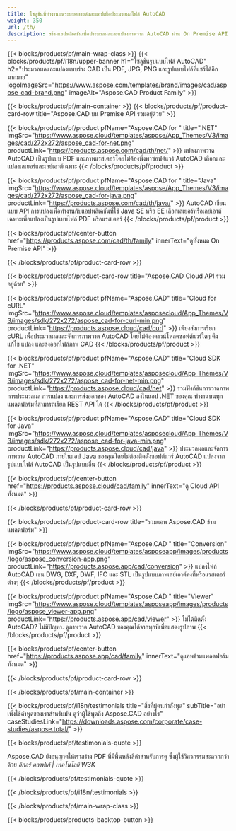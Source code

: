```yaml
---
title: โซลูชันที่ทำงานบนระบบคลาวด์และแอปเพื่อประมวลผลไฟล์ AutoCAD 
weight: 350
url: /th/
description: สร้างแอปพลิเคชันเพื่อประมวลผลและแปลงภาพวาด AutoCAD ผ่าน On Premise API หรือ SDK บนคลาวด์ ใช้แอปข้ามแพลตฟอร์มเพื่อแสดงหรือแปลงไฟล์ AutoCAD
---
```


{{< blocks/products/pf/main-wrap-class >}}
{{< blocks/products/pf/i18n/upper-banner h1="โซลูชันรูปแบบไฟล์ AutoCAD" h2="ประมวลผลและแปลงแบบร่าง CAD เป็น PDF, JPG, PNG และรูปแบบไฟล์ที่แชร์ได้อีกมากมาย" logoImageSrc="https://www.aspose.com/templates/brand/images/cad/aspose_cad-brand.png" imageAlt="Aspose.CAD Product Family" >}}

{{< blocks/products/pf/main-container >}}
{{< blocks/products/pf/product-card-row title="Aspose.CAD บน Premise API รวมอยู่ด้วย" >}}

{{< blocks/products/pf/product pfName="Aspose.CAD for " title=".NET" imgSrc="https://www.aspose.cloud/templates/aspose/App_Themes/V3/images/cad/272x272/aspose_cad-for-net.png" productLink="https://products.aspose.com/cad/th/net/" >}}
แปลงภาพวาด AutoCAD เป็นรูปแบบ PDF และภาพแรสเตอร์โดยไม่ต้องพึ่งพาซอฟต์แวร์ AutoCAD เลือกและแปลงเลเยอร์และเลย์เอาต์เฉพาะ
{{< /blocks/products/pf/product >}}

{{< blocks/products/pf/product pfName="Aspose.CAD for " title="Java" imgSrc="https://www.aspose.cloud/templates/aspose/App_Themes/V3/images/cad/272x272/aspose_cad-for-java.png" productLink="https://products.aspose.com/cad/th/java/" >}}
AutoCAD เขียนแบบ API การแปลงเพื่อทำงานกับแอปพลิเคชันที่ใช้ Java SE หรือ EE เลือกเลเยอร์หรือเลย์เอาต์เฉพาะเพื่อแปลงเป็นรูปแบบไฟล์ PDF หรือแรสเตอร์
{{< /blocks/products/pf/product >}}

{{< blocks/products/pf/center-button href="https://products.aspose.com/cad/th/family" innerText="ดูทั้งหมด On Premise API" >}}

{{< /blocks/products/pf/product-card-row >}}

{{< blocks/products/pf/product-card-row title="Aspose.CAD Cloud API รวมอยู่ด้วย" >}}

{{< blocks/products/pf/product pfName="Aspose.CAD" title="Cloud for cURL" imgSrc="https://www.aspose.cloud/templates/asposecloud/App_Themes/V3/images/sdk/272x272/aspose_cad-for-curl-min.png" productLink="https://products.aspose.cloud/cad/curl" >}}
เพียงส่งการเรียก cURL เพื่อประมวลผลและจัดการภาพวาด AutoCAD โดยไม่ต้องดาวน์โหลดซอฟต์แวร์ใดๆ ดึง แก้ไข แปลง และส่งออกไฟล์ภาพ CAD
{{< /blocks/products/pf/product >}}

{{< blocks/products/pf/product pfName="Aspose.CAD" title="Cloud SDK for .NET" imgSrc="https://www.aspose.cloud/templates/asposecloud/App_Themes/V3/images/sdk/272x272/aspose_cad-for-net-min.png" productLink="https://products.aspose.cloud/cad/net" >}}
รวมฟังก์ชันการวาดภาพ การประมวลผล การแปลง และการส่งออกของ AutoCAD ลงในแอป .NET ของคุณ ทำงานบนทุกแพลตฟอร์มที่สามารถเรียก REST API ได้
{{< /blocks/products/pf/product >}}

{{< blocks/products/pf/product pfName="Aspose.CAD" title="Cloud SDK for Java" imgSrc="https://www.aspose.cloud/templates/asposecloud/App_Themes/V3/images/sdk/272x272/aspose_cad-for-java-min.png" productLink="https://products.aspose.cloud/cad/java" >}}
ประมวลผลและจัดการภาพวาด AutoCAD ภายในแอป Java ของคุณโดยไม่ต้องติดตั้งซอฟต์แวร์ AutoCAD แปลงจากรูปแบบไฟล์ AutoCAD เป็นรูปแบบอื่น
{{< /blocks/products/pf/product >}}

{{< blocks/products/pf/center-button href="https://products.aspose.cloud/cad/family" innerText="ดู Cloud API ทั้งหมด" >}}

{{< /blocks/products/pf/product-card-row >}}

{{< blocks/products/pf/product-card-row title="รวมแอพ Aspose.CAD ข้ามแพลตฟอร์ม" >}}

{{< blocks/products/pf/product pfName="Aspose.CAD " title="Conversion" imgSrc="https://www.aspose.cloud/templates/asposeapp/images/products/logo/aspose_conversion-app.png" productLink="https://products.aspose.app/cad/conversion" >}}
แปลงไฟล์ AutoCAD เช่น DWG, DXF, DWF, IFC และ STL เป็นรูปแบบภาพเลย์เอาต์คงที่หรือแรสเตอร์ต่างๆ
{{< /blocks/products/pf/product >}}

{{< blocks/products/pf/product pfName="Aspose.CAD " title="Viewer" imgSrc="https://www.aspose.cloud/templates/asposeapp/images/products/logo/aspose_viewer-app.png" productLink="https://products.aspose.app/cad/viewer" >}}
ไม่ได้ติดตั้ง AutoCAD? ไม่มีปัญหา. ดูภาพวาด AutoCAD ของคุณได้จากทุกที่เพื่อแสดงรูปภาพ 
{{< /blocks/products/pf/product >}}

{{< blocks/products/pf/center-button href="https://products.aspose.app/cad/family" innerText="ดูแอพข้ามแพลตฟอร์มทั้งหมด" >}}

{{< /blocks/products/pf/product-card-row >}}

{{< /blocks/products/pf/main-container >}}

{{< blocks/products/pf/i18n/testimonials title="สิ่งที่ผู้คนกำลังพูด" subTitle="อย่าเพิ่งใช้คำพูดของเราสำหรับมัน ดูว่าผู้ใช้พูดถึง Aspose.CAD อย่างไร" caseStudiesLink="https://downloads.aspose.com/corporate/case-studies/aspose.total/" >}}

{{< blocks/products/pf/testimonials-quote >}}
<p class="first">
 Aspose.CAD ยังอนุญาตให้เราสร้าง PDF ที่มีพื้นหลังสีดำสำหรับการดู ซึ่งผู้ใช้วิศวกรรมสะดวกกว่าด้วย
 <em>
  อิกอร์ คลาฟเก้ | เทคโนโลยี W3K
 </em>
</p>

{{< /blocks/products/pf/testimonials-quote >}}

{{< /blocks/products/pf/i18n/testimonials >}}

{{< /blocks/products/pf/main-wrap-class >}}

{{< blocks/products/products-backtop-button >}}